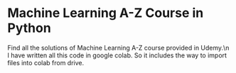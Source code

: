 # Machine Learning A-Z Course in Python

Find all the solutions of Machine Learning A-Z course provided in Udemy.\n
I have written all this code in google colab. So it includes the way to import files into colab from drive.
